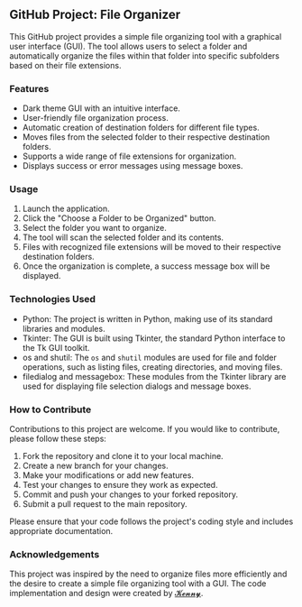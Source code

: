 ## GitHub Project: File Organizer

This GitHub project provides a simple file organizing tool with a graphical user interface (GUI). The tool allows users to select a folder and automatically organize the files within that folder into specific subfolders based on their file extensions.

### Features

- Dark theme GUI with an intuitive interface.
- User-friendly file organization process.
- Automatic creation of destination folders for different file types.
- Moves files from the selected folder to their respective destination folders.
- Supports a wide range of file extensions for organization.
- Displays success or error messages using message boxes.

### Usage

1. Launch the application.
2. Click the "Choose a Folder to be Organized" button.
3. Select the folder you want to organize.
4. The tool will scan the selected folder and its contents.
5. Files with recognized file extensions will be moved to their respective destination folders.
6. Once the organization is complete, a success message box will be displayed.

### Technologies Used

- Python: The project is written in Python, making use of its standard libraries and modules.
- Tkinter: The GUI is built using Tkinter, the standard Python interface to the Tk GUI toolkit.
- os and shutil: The `os` and `shutil` modules are used for file and folder operations, such as listing files, creating directories, and moving files.
- filedialog and messagebox: These modules from the Tkinter library are used for displaying file selection dialogs and message boxes.

### How to Contribute

Contributions to this project are welcome. If you would like to contribute, please follow these steps:

1. Fork the repository and clone it to your local machine.
2. Create a new branch for your changes.
3. Make your modifications or add new features.
4. Test your changes to ensure they work as expected.
5. Commit and push your changes to your forked repository.
6. Submit a pull request to the main repository.

Please ensure that your code follows the project's coding style and includes appropriate documentation.

### Acknowledgements

This project was inspired by the need to organize files more efficiently and the desire to create a simple file organizing tool with a GUI. The code implementation and design were created by [𝓚𝓮𝓷𝓷𝔂](https://github.com/Kenny-Stilyan).
